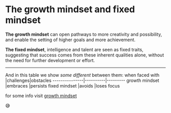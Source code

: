 # The growth mindset and fixed mindset
**The growth mindset** can open pathways to more creativity and possibility, and enable the setting of higher goals and more achievement.

**The fixed mindset**, intelligence and talent are seen as fixed traits, suggesting that success comes from these inherent qualities alone, without the need for further development or effort.
** **
And in this table we show *some different* between them:
when faced with |challenges|obstacles
---------------|----------|---------
growth mindset |embraces |persists
fixed mindset |avoids |loses focus

for some info visit [growth mindset](https://www.atlassian.com/blog/inside-atlassian/growth-mindset)

:sweat_smile:	
